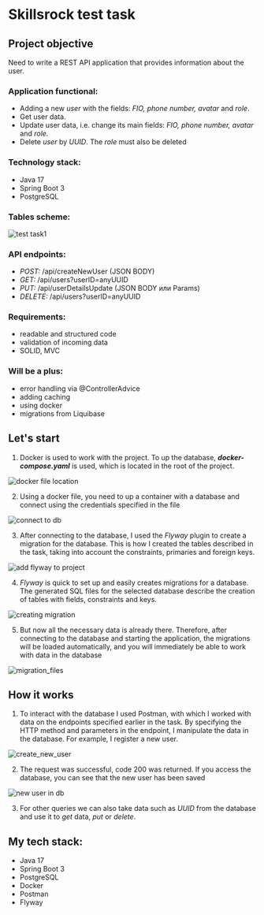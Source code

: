 # Skillsrock test task

## Project objective ##

Need to write a REST API application that provides 
information about the user.

### Application functional: ###

- Adding a new *user* with the fields: *FIO, phone number,
  avatar* and *role*.
- Get user data.
- Update user data, i.e. change its main fields: *FIO, phone number,
  avatar* and *role*.
- Delete *user* by *UUID*. The *role* must also be deleted

### Technology stack: ###

- Java 17
- Spring Boot 3
- PostgreSQL

### Tables scheme:

![test task1](src/main/resources/readme_content/tables_scheme.jpg)

### API endpoints:

- *POST:* /api/createNewUser (JSON BODY)
- *GET:* /api/users?userID=anyUUID
- *PUT:* /api/userDetailsUpdate (JSON BODY или Params)
- *DELETE:* /api/users?userID=anyUUID

### Requirements:

- readable and structured code
- validation of incoming data
- SOLID, MVC

### Will be a plus:

- error handling via @ControllerAdvice
- adding caching
- using docker
- migrations from Liquibase

## Let's start

1. Docker is used to work with the project. To up the database, 
***docker-compose.yaml*** is used, which is located in the root 
of the project.

![docker file location](src/main/resources/readme_content/docker-compose_location.png)

2. Using a docker file, you need to up a container with a database and 
connect using the credentials specified in the file

![connect to db](src/main/resources/readme_content/db_connect.png)

3. After connecting to the database, I used the *Flyway* plugin to create a 
migration for the database. This is how I created the tables described in the 
task, taking into account the constraints, primaries and foreign keys. 

![add flyway to project](src/main/resources/readme_content/flyway_add.png)

4. *Flyway* is quick to set up and easily creates migrations for a database. The 
generated SQL files for the selected database describe the creation of tables 
with fields, constraints and keys.

![creating migration](src/main/resources/readme_content/add_new_migration.png)

5. But now all the necessary data is already there. Therefore, after 
connecting to the database and starting the application, the migrations will 
be loaded automatically, and you will immediately be able to work with data 
in the database

![migration_files](src/main/resources/readme_content/migrations_files.png)


## How it works

1. To interact with the database I used Postman, with which I worked with data
on the endpoints specified earlier in the task. By specifying the HTTP method 
and parameters in the endpoint, I manipulate the data in the database.
For example, I register a new user.

![create_new_user](src/main/resources/readme_content/postman_post.png)

2. The request was successful, code 200 was returned. If you access the 
database, you can see that the new user has been saved

![new user in db](src/main/resources/readme_content/new_user_db.png)

3. For other queries we can also take data such as *UUID* from the 
database and use it to *get* data, *put* or *delete*.

## My tech stack:

- Java 17
- Spring Boot 3
- PostgreSQL
- Docker
- Postman
- Flyway



